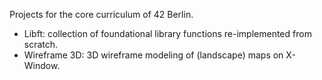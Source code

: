 Projects for the core curriculum of 42 Berlin.

- Libft: collection of foundational library functions re-implemented from scratch.
- Wireframe 3D: 3D wireframe modeling of (landscape) maps on X-Window.
